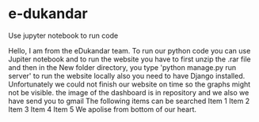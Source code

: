 # e-dukandar 



Use jupyter notebook to run code





Hello, I am from the eDukandar team. To run our python code you can use Jupiter notebook and to run the website you have to first unzip the .rar file and then in the New folder directory, you type 'python manage.py run server' to run the website locally also you need to have Django installed. Unfortunately we could not finish our website on time so the graphs might not be visible. the image of the dashboard is in repository and we also we have send you to gmail 
The following items can be searched 
Item 1
Item 2
Item 3
Item 4
Item 5 
We apolise from bottom of our heart.







